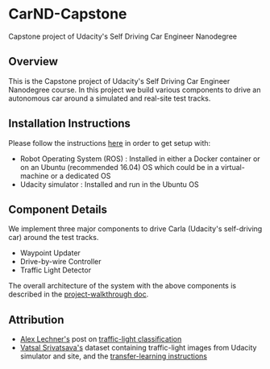 # CarND-Capstone
Capstone project of Udacity's Self Driving Car Engineer Nanodegree

## Overview

This is the Capstone project of Udacity's Self Driving Car Engineer Nanodegree course. In this project we 
build various components to drive an autonomous car around a simulated and real-site test tracks.

## Installation Instructions

Please follow the instructions [here](https://github.com/udacity/CarND-Capstone) in order to get setup with:

* Robot Operating System (ROS) : Installed in either a Docker container or on an Ubuntu (recommended 16.04)
OS which could be in a virtual-machine or a dedicated OS
* Udacity simulator : Installed and run in the Ubuntu OS

## Component Details

We implement three major components to drive Carla (Udacity's self-driving car) around the test tracks. 

* Waypoint Updater
* Drive-by-wire Controller
* Traffic Light Detector

The overall architecture of the system with the above components is described in the [project-walkthrough doc](./walkthrough.md).

## Attribution

* [Alex Lechner's](https://github.com/alex-lechner) post on [traffic-light classification](https://github.com/alex-lechner/Traffic-Light-Classification)
* [Vatsal Srivatsava's](https://github.com/coldKnight) dataset containing traffic-light images from
Udacity simulator and site, and the [transfer-learning instructions](https://github.com/coldKnight/TrafficLight_Detection-TensorFlowAPI#get-the-dataset)

